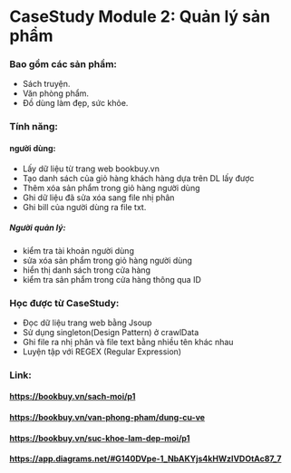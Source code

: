 # CaseStudy Module 2: Quản lý sản phẩm
### Bao gồm các sản phầm: 
- Sách truyện.
- Văn phòng phẩm.
- Đồ dùng làm đẹp, sức khỏe.
### Tính năng:
#### người dùng:
- Lấy dữ liệu từ trang web bookbuy.vn
- Tạo danh sách của giỏ hàng khách hàng dựa trên DL lấy được
- Thêm xóa sản phẩm trong giỏ hàng người dùng
- Ghi dữ liệu đã sửa xóa sang file nhị phân
- Ghi bill của người dùng ra file txt.
##### Người quản lý:
- kiểm tra tài khoản người dùng
- sửa xóa sản phẩm trong giỏ hàng người dùng
- hiển thị danh sách trong cửa hàng
- kiểm tra sản phẩm trong cửa hàng thông qua ID
### Học được từ CaseStudy:
- Đọc dữ liệu trang web bằng Jsoup
- Sử dụng singleton(Design Pattern) ở crawlData
- Ghi file ra nhị phân và file text bằng nhiều tên khác nhau
- Luyện tập với REGEX (Regular Expression)
### Link:
#### https://bookbuy.vn/sach-moi/p1
#### https://bookbuy.vn/van-phong-pham/dung-cu-ve
#### https://bookbuy.vn/suc-khoe-lam-dep-moi/p1
#### https://app.diagrams.net/#G140DVpe-1_NbAKYjs4kHWzIVDOtAc87_7